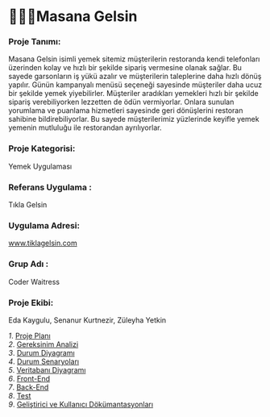 
# 🧁🍫🍰Masana Gelsin

### Proje Tanımı:
Masana Gelsin isimli yemek sitemiz müşterilerin restoranda kendi telefonları üzerinden kolay ve hızlı bir şekilde sipariş vermesine olanak sağlar. Bu sayede garsonların iş yükü azalır ve müşterilerin taleplerine daha hızlı dönüş yapılır. Günün kampanyalı menüsü seçeneği sayesinde müşteriler daha ucuz bir şekilde yemek yiyebilirler. Müşteriler aradıkları yemekleri hızlı bir şekilde sipariş verebiliyorken lezzetten de ödün vermiyorlar. Onlara sunulan yorumlama ve puanlama hizmetleri sayesinde geri dönüşlerini restoran sahibine bildirebiliyorlar. Bu sayede müşterilerimiz yüzlerinde keyifle yemek yemenin mutluluğu ile restorandan ayrılıyorlar.

### Proje Kategorisi:
 Yemek Uygulaması
 ### Referans Uygulama :
 Tıkla Gelsin
 ### Uygulama Adresi:
www.tiklagelsin.com

 ### Grup Adı :
 Coder Waitress

 ### Proje Ekibi:

 Eda Kaygulu, Senanur Kurtnezir, Züleyha Yetkin



 *1*. [Proje Planı](proje_planı.JPG)  
*2*. [Gereksinim Analizi](Readme1.md)  
*3*. [Durum Diyagramı ](durum_diyagramı.jpg)  
*4*. [Durum Senaryoları](link-to-situation-scenarios)  
*5*. [Veritabanı Diyagramı](veritabani_diyagramı.jpg)  
*6*. [Front-End](link-to-front-end)  
*7*. [Back-End](link-to-back-end)  
*8*. [Test](link-to-test)  
*9*. [Geliştirici ve Kullanıcı Dökümantasyonları](link-to-documentation)










